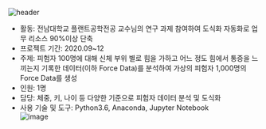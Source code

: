 ![header](https://capsule-render.vercel.app/api?type=venom&color=auto&height=200&section=header&text=Force%20Data&fontSize=40&)</br>
* 활동: 전남대학교 플랜트공학전공 교수님의 연구 과제 참여하여 도식화 자동화로 업무 리소스 90%이상 단축</br>
* 프로젝트 기간: 2020.09~12</br>
* 주제: 피험자 100명에 대해 신체 부위 별로 힘을 가하고 어느 정도 힘에서 통증을 느끼는지 기록한 데이터(이하 Force Data)를 분석하여 가상의 피험자 1,000명의 Force Data를 생성</br>
* 인원: 1명</br>
* 담당: 체중, 키, 나이 등 다양한 기준으로 피험자 데이터 분석 및 도식화</br>
* 사용 기술 및 도구:  Python3.6, Anaconda, Jupyter Notebook</br>
![image](https://github.com/mkmkkim/Force_Data/assets/74914390/c4d495bc-9310-404b-a130-29e328cf41a5)
